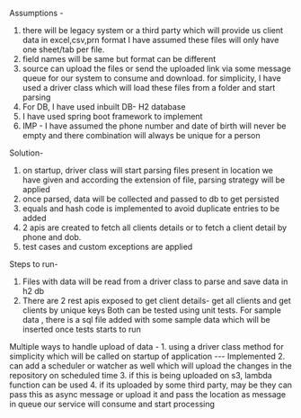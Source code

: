 

Assumptions -

1. there will be legacy system or a third party which will provide us client data in excel,csv,prn format
   I have assumed these files will only have one sheet/tab per file. 
2. field names will be same but format can be different
3. source can upload the files or send the uploaded link via some message queue for our system to consume and download.
    for simplicity, I have used a driver class which will load these files from a folder and start parsing
4. For DB, I have used inbuilt DB- H2 database
5. I have used spring boot framework to implement
6. IMP - I have assumed the phone number and date of birth  will never be empty and there combination will always be unique for a person


Solution-

1. on startup, driver class will start parsing files present in location we have given and according the extension of file, parsing strategy will be applied
2. once parsed, data will be collected and passed to db to get persisted
3. equals and hash code is implemented to avoid duplicate entries to be added
4. 2 apis are created to fetch all clients details or to fetch a client detail by phone and dob.
5. test cases and custom exceptions are applied


Steps to run- 

1. Files with data will be read from a driver class to parse and save data in h2 db
3. There are 2 rest apis exposed to get client details- get all clients and get clients by unique keys
    Both can be tested using unit tests. For sample data , there is a sql file added with some sample data which will be inserted once tests starts to run
   


Multiple ways to handle upload of data -
    1. using a driver class method for simplicity which will be called on startup of application  --- Implemented
    2. can add a scheduler or watcher as well which will upload the changes in the repository on scheduled time
    3. if this is being uploaded on s3, lambda function can be used
    4. if its uploaded by some third party, may be they can pass this as async message or upload it and pass the location as message in queue
     our service will consume and start processing
